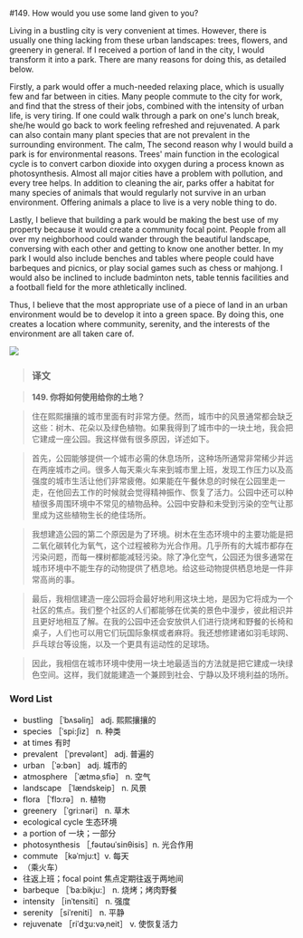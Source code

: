#149. How would you use some land given to you?

Living in a bustling city is very convenient at times. However, there is usually one thing lacking from these urban landscapes: trees, flowers, and greenery in general. If I received a portion of land in the city, I would transform it into a park. There are many reasons for doing this, as detailed below.

Firstly, a park would offer a much-needed relaxing place, which is usually few and far between in cities. Many people commute to the city for work, and find that the stress of their jobs, combined with the intensity of urban life, is very tiring. If one could walk through a park on one's lunch break, she/he would go back to work feeling refreshed and rejuvenated. A park can also contain many plant species that are not prevalent in the surrounding environment. The calm, The second reason why I would build a park is for environmental reasons. Trees' main function in the ecological cycle is to convert carbon dioxide into oxygen during a process known as photosynthesis. Almost all major cities have a problem with pollution, and every tree helps. In addition to cleaning the air, parks offer a habitat for many species of animals that would regularly not survive in an urban environment. Offering animals a place to live is a very noble thing to do.

Lastly, I believe that building a park would be making the best use of my property because it would create a community focal point. People from all over my neighborhood could wander through the beautiful landscape, conversing with each other and getting to know one another better. In my park I would also include benches and tables where people could have barbeques and picnics, or play social games such as chess or mahjong. I would also be inclined to include badminton nets, table tennis facilities and a football field for the more athletically inclined.

Thus, I believe that the most appropriate use of a piece of land in an urban environment would be to develop it into a green space. By doing this, one creates a location where community, serenity, and the interests of the environment are all taken care of.

![](images/TOEFL-iBT-High-Score-Essays-149.jpg)

> ### 译文

> **149. 你将如何使用给你的土地？**

> 住在熙熙攘攘的城市里面有时非常方便。然而，城市中的风景通常都会缺乏这些：树木、花朵以及绿色植物。如果我得到了城市中的一块土地，我会把它建成一座公园。我这样做有很多原因，详述如下。

> 首先，公园能够提供一个城市必需的休息场所，这种场所通常非常稀少并远在两座城市之间。很多人每天乘火车来到城市里上班，发现工作压力以及高强度的城市生活让他们非常疲倦。如果能在午餐休息的时候在公园里走一走，在他回去工作的时候就会觉得精神振作、恢复了活力。公园中还可以种植很多周围环境中不常见的植物品种。公园中安静和未受到污染的空气让那里成为这些植物生长的绝佳场所。

> 我想建造公园的第二个原因是为了环境。树木在生态环境中的主要功能是把二氧化碳转化为氧气，这个过程被称为光合作用。几乎所有的大城市都存在污染问题，而每一棵树都能减轻污染。除了净化空气，公园还为很多通常在城市环境中不能生存的动物提供了栖息地。给这些动物提供栖息地是一件非常高尚的事。

> 最后，我相信建造一座公园将会最好地利用这块土地，是因为它将成为一个社区的焦点。我们整个社区的人们都能够在优美的景色中漫步，彼此相识并且更好地相互了解。在我的公园中还会安放供人们进行烧烤和野餐的长椅和桌子，人们也可以用它们玩国际象棋或者麻将。我还想修建诸如羽毛球网、乒乓球台等设施，以及一个更具有运动性的足球场。

> 因此，我相信在城市环境中使用一块土地最适当的方法就是把它建成一块绿色空间。这样，我们就能建造一个兼顾到社会、宁静以及环境利益的场所。

### Word List

 *  bustling ［ˈbʌsəliŋ］ adj. 熙熙攘攘的
 * species ［ˈspi:ʃiz］ n. 种类
 * at times 有时
 * prevalent ［ˈprevələnt］ adj. 普遍的
 * urban ［ˈə:bən］ adj. 城市的
 * atmosphere ［ˈætməˌsfiə］ n. 空气
 * landscape ［ˈlændskeip］ n. 风景
 * flora ［ˈflɔ:rə］ n. 植物
 * greenery ［ˈgri:nəri］ n. 草木
 * ecological cycle 生态环境
 * a portion of 一块；一部分
 * photosynthesis ［ˌfəutəuˈsinθisis］n. 光合作用
 * commute ［kəˈmju:t］v. 每天
 * （乘火车）
 * 往返上班；focal point 焦点定期往返于两地间
 * barbeque ［ˈba:bikju:］ n. 烧烤；烤肉野餐
 * intensity ［inˈtensiti］ n. 强度
 * serenity ［siˈreniti］ n. 平静
 * rejuvenate ［riˈdʒu:vəˌneit］ v. 使恢复活力
